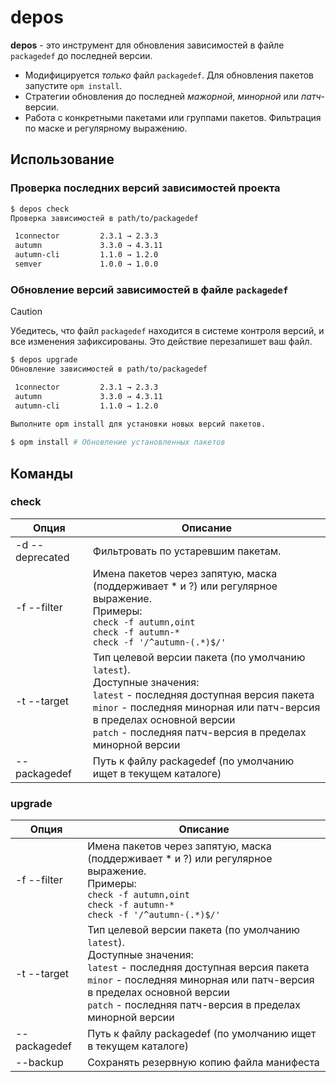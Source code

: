 # depos

**depos** - это инструмент для обновления зависимостей в файле `packagedef` до последней версии.

- Модифицируется _только_ файл `packagedef`. Для обновления пакетов запустите `opm install`.
- Стратегии обновления до последней _мажорной_, _минорной_ или _патч_-версии.
- Работа с конкретными пакетами или группами пакетов. Фильтрация по маске и регулярному выражению.

## Использование

### Проверка последних версий зависимостей проекта

```bash
$ depos check
Проверка зависимостей в path/to/packagedef

 1connector         2.3.1 → 2.3.3
 autumn             3.3.0 → 4.3.11
 autumn-cli         1.1.0 → 1.2.0
 semver             1.0.0 → 1.0.0
```

### Обновление версий зависимостей в файле `packagedef`

> [!CAUTION]
> Убедитесь, что файл `packagedef` находится в системе контроля версий, и все изменения зафиксированы. Это действие перезапишет ваш файл.

```bash
$ depos upgrade
Обновление зависимостей в path/to/packagedef

 1connector         2.3.1 → 2.3.3
 autumn             3.3.0 → 4.3.11
 autumn-cli         1.1.0 → 1.2.0
 
Выполните opm install для установки новых версий пакетов.

$ opm install # Обновление установленных пакетов
```

## Команды

### check 

| Опция | Описание |
| --- | --- |
| -d --deprecated | Фильтровать по устаревшим пакетам. |
| -f --filter | Имена пакетов через запятую, маска (поддерживает * и ?) или регулярное выражение.<br>Примеры:<br> `check -f autumn,oint` <br> `check -f autumn-*` <br> `check -f '/^autumn-(.*)$/'` |
| -t --target | Тип целевой версии пакета (по умолчанию `latest`). <br>Доступные значения: <br>`latest` - последняя доступная версия пакета<br>`minor` - последняя минорная или патч-версия в пределах основной версии<br>`patch` - последняя патч-версия в пределах минорной версии |
| --packagedef | Путь к файлу packagedef (по умолчанию ищет в текущем каталоге) |


### upgrade 

| Опция | Описание |
| --- | --- |
| -f --filter | Имена пакетов через запятую, маска (поддерживает * и ?) или регулярное выражение.<br>Примеры:<br> `check -f autumn,oint` <br> `check -f autumn-*` <br> `check -f '/^autumn-(.*)$/'` |
| -t --target | Тип целевой версии пакета (по умолчанию `latest`). <br>Доступные значения: <br>`latest` - последняя доступная версия пакета<br>`minor` - последняя минорная или патч-версия в пределах основной версии<br>`patch` - последняя патч-версия в пределах минорной версии |
| --packagedef | Путь к файлу packagedef (по умолчанию ищет в текущем каталоге) |
| --backup | Сохранять резервную копию файла манифеста |